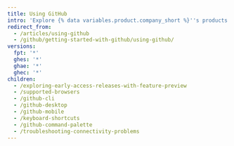 ```yaml
---
title: Using GitHub
intro: 'Explore {% data variables.product.company_short %}''s products from different platforms and devices.'
redirect_from:
  - /articles/using-github
  - /github/getting-started-with-github/using-github/
versions:
  fpt: '*'
  ghes: '*'
  ghae: '*'
  ghec: '*'
children:
  - /exploring-early-access-releases-with-feature-preview
  - /supported-browsers
  - /github-cli
  - /github-desktop
  - /github-mobile
  - /keyboard-shortcuts
  - /github-command-palette
  - /troubleshooting-connectivity-problems
---
```

